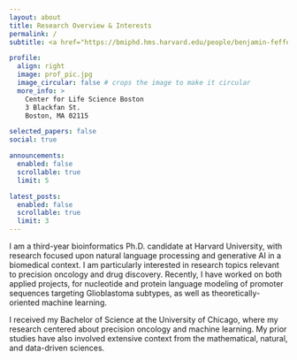 ```yaml
---
layout: about
title: Research Overview & Interests
permalink: /
subtitle: <a href="https://bmiphd.hms.harvard.edu/people/benjamin-fefferman">Harvard Bioinformatics & Integrative Genomics Ph.D. Program</a>

profile:
  align: right
  image: prof_pic.jpg
  image_circular: false # crops the image to make it circular
  more_info: >
    Center for Life Science Boston
    3 Blackfan St.
    Boston, MA 02115

selected_papers: false
social: true

announcements:
  enabled: false
  scrollable: true
  limit: 5

latest_posts:
  enabled: false
  scrollable: true
  limit: 3
---
```


I am a third-year bioinformatics Ph.D. candidate at Harvard University, with research focused upon natural language processing and generative AI in a biomedical context. I am particularly interested in research topics relevant to precision oncology and drug discovery. Recently, I have worked on both applied projects, for nucleotide and protein language modeling of promoter sequences targeting Glioblastoma subtypes, as well as theoretically-oriented machine learning. 

I received my Bachelor of Science at the University of Chicago, where my research centered about precision oncology and machine learning. My prior studies have also involved extensive context from the mathematical, natural, and data-driven sciences.
